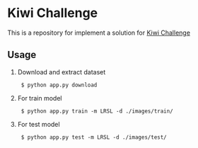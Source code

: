 # Kiwi Challenge

This is a repository for implement a solution for [Kiwi Challenge](https://github.com/KiwiCampusChallenge/Kiwi-Campus-Challenge/blob/master/Deep-Learning-Challenge.md)

## Usage

1. Download and extract dataset

		$ python app.py download

2. For train model

		$ python app.py train -m LRSL -d ./images/train/

3. For test model

		$ python app.py test -m LRSL -d ./images/test/
